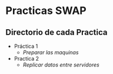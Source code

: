 # Practicas SWAP

## Directorio de cada Practica 

- Práctica 1 
    + *Preparar las maquinas*
- Practica 2
    + *Replicar datos entre servidores*

